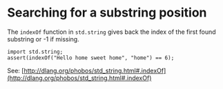 Searching for a substring position
==================================

The `indexOf` function in `std.string` gives back the index of the first found substring or -1 if missing.

    import std.string;
    assert(indexOf("Hello home sweet home", "home") == 6);

See: [http://dlang.org/phobos/std_string.html#.indexOf](http://dlang.org/phobos/std_string.html#.indexOf)

